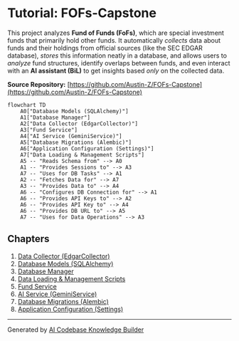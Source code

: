 # Tutorial: FOFs-Capstone

This project analyzes **Fund of Funds (FoFs)**, which are special investment funds that primarily hold other funds.
It automatically *collects* data about funds and their holdings from official sources (like the SEC EDGAR database), *stores* this information neatly in a database, and allows users to *analyze* fund structures, identify overlaps between funds, and even interact with an **AI assistant (BiL)** to get insights based *only* on the collected data.


**Source Repository:** [https://github.com/Austin-Z/FOFs-Capstone](https://github.com/Austin-Z/FOFs-Capstone)

```mermaid
flowchart TD
    A0["Database Models (SQLAlchemy)"]
    A1["Database Manager"]
    A2["Data Collector (EdgarCollector)"]
    A3["Fund Service"]
    A4["AI Service (GeminiService)"]
    A5["Database Migrations (Alembic)"]
    A6["Application Configuration (Settings)"]
    A7["Data Loading & Management Scripts"]
    A5 -- "Reads Schema from" --> A0
    A1 -- "Provides Sessions to" --> A3
    A7 -- "Uses for DB Tasks" --> A1
    A2 -- "Fetches Data for" --> A7
    A3 -- "Provides Data to" --> A4
    A6 -- "Configures DB Connection for" --> A1
    A6 -- "Provides API Keys to" --> A2
    A6 -- "Provides API Key to" --> A4
    A6 -- "Provides DB URL to" --> A5
    A7 -- "Uses for Data Operations" --> A3
```

## Chapters

1. [Data Collector (EdgarCollector)](01_data_collector__edgarcollector_.md)
2. [Database Models (SQLAlchemy)](02_database_models__sqlalchemy_.md)
3. [Database Manager](03_database_manager.md)
4. [Data Loading & Management Scripts](04_data_loading___management_scripts.md)
5. [Fund Service](05_fund_service.md)
6. [AI Service (GeminiService)](06_ai_service__geminiservice_.md)
7. [Database Migrations (Alembic)](07_database_migrations__alembic_.md)
8. [Application Configuration (Settings)](08_application_configuration__settings_.md)


---

Generated by [AI Codebase Knowledge Builder](https://github.com/The-Pocket/Tutorial-Codebase-Knowledge)
